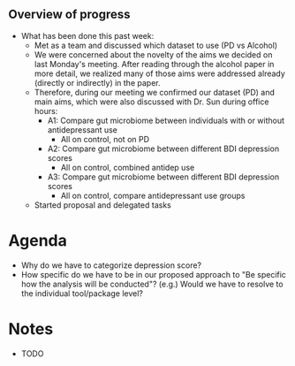 ## Overview of progress

- What has been done this past week:
  - Met as a team and discussed which dataset to use (PD vs Alcohol)
  - We were concerned about the novelty of the aims we decided on last Monday's meeting. After reading through the alcohol paper in more detail, we realized many of those aims were addressed already (directly or indirectly) in the paper.
  - Therefore, during our meeting we confirmed our dataset (PD) and main aims, which were also discussed with Dr. Sun during office hours:
    - A1: Compare gut microbiome between individuals with or without antidepressant use
      - All on control, not on PD
    - A2: Compare gut microbiome between different BDI depression scores
      - All on control, combined antidep use
    - A3: Compare gut microbiome between different BDI depression scores
      - All on control, compare antidepressant use groups
  - Started proposal and delegated tasks

# Agenda

- Why do we have to categorize depression score?
- How specific do we have to be in our proposed approach to "Be specific how the analysis will be conducted"? (e.g.) Would we have to resolve to the individual tool/package level?

# Notes

- TODO
